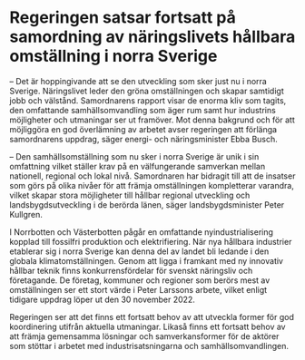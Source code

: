 # Regeringen satsar fortsatt på samordning av näringslivets hållbara omställning i norra Sverige

– Det är hoppingivande att se den utveckling som sker just nu i norra Sverige. Näringslivet leder den gröna omställningen och skapar samtidigt jobb och välstånd. Samordnarens rapport visar de enorma kliv som tagits, den omfattande samhällsomvandling som äger rum samt hur industrins möjligheter och utmaningar ser ut framöver. Mot denna bakgrund och för att möjliggöra en god överlämning av arbetet avser regeringen att förlänga samordnarens uppdrag, säger energi\- och näringsminister Ebba Busch.

– Den samhällsomställning som nu sker i norra Sverige är unik i sin omfattning vilket ställer krav på en välfungerande samverkan mellan nationell, regional och lokal nivå. Samordnaren har bidragit till att de insatser som görs på olika nivåer för att främja omställningen kompletterar varandra, vilket skapar stora möjligheter till hållbar regional utveckling och landsbygdsutveckling i de berörda länen, säger landsbygdsminister Peter Kullgren.

I Norrbotten och Västerbotten pågår en omfattande nyindustrialisering kopplad till fossilfri produktion och elektrifiering. När nya hållbara industrier etablerar sig i norra Sverige kan denna del av landet bli ledande i den globala klimatomställningen. Genom att ligga i framkant med ny innovativ hållbar teknik finns konkurrensfördelar för svenskt näringsliv och företagande. De företag, kommuner och regioner som berörs mest av omställningen ser ett stort värde i Peter Larssons arbete, vilket enligt tidigare uppdrag löper ut den 30 november 2022\.

Regeringen ser att det finns ett fortsatt behov av att utveckla former för god koordinering utifrån aktuella utmaningar. Likaså finns ett fortsatt behov av att främja gemensamma lösningar och samverkansformer för de aktörer som stöttar i arbetet med industrisatsningarna och samhällsomvandlingen.
